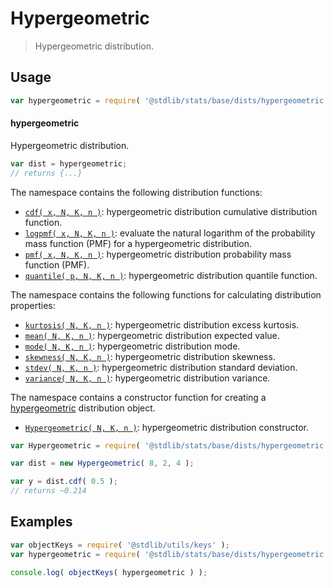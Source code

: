 <!--

@license Apache-2.0

Copyright (c) 2018 The Stdlib Authors.

Licensed under the Apache License, Version 2.0 (the "License");
you may not use this file except in compliance with the License.
You may obtain a copy of the License at

   http://www.apache.org/licenses/LICENSE-2.0

Unless required by applicable law or agreed to in writing, software
distributed under the License is distributed on an "AS IS" BASIS,
WITHOUT WARRANTIES OR CONDITIONS OF ANY KIND, either express or implied.
See the License for the specific language governing permissions and
limitations under the License.

-->

# Hypergeometric

> Hypergeometric distribution.

<section class="usage">

## Usage

```javascript
var hypergeometric = require( '@stdlib/stats/base/dists/hypergeometric' );
```

#### hypergeometric

Hypergeometric distribution.

```javascript
var dist = hypergeometric;
// returns {...}
```

The namespace contains the following distribution functions:

<!-- <toc pattern="*+(cdf|pmf|mgf|quantile)*"> -->

<div class="namespace-toc">

-   <span class="signature">[`cdf( x, N, K, n )`][@stdlib/stats/base/dists/hypergeometric/cdf]</span><span class="delimiter">: </span><span class="description">hypergeometric distribution cumulative distribution function.</span>
-   <span class="signature">[`logpmf( x, N, K, n )`][@stdlib/stats/base/dists/hypergeometric/logpmf]</span><span class="delimiter">: </span><span class="description">evaluate the natural logarithm of the probability mass function (PMF) for a hypergeometric distribution.</span>
-   <span class="signature">[`pmf( x, N, K, n )`][@stdlib/stats/base/dists/hypergeometric/pmf]</span><span class="delimiter">: </span><span class="description">hypergeometric distribution probability mass function (PMF).</span>
-   <span class="signature">[`quantile( p, N, K, n )`][@stdlib/stats/base/dists/hypergeometric/quantile]</span><span class="delimiter">: </span><span class="description">hypergeometric distribution quantile function.</span>

</div>

<!-- </toc> -->

The namespace contains the following functions for calculating distribution properties:

<!-- <toc pattern="*+(entropy|kurtosis|mean|median|mode|skewness|stdev|variance)*"> -->

<div class="namespace-toc">

-   <span class="signature">[`kurtosis( N, K, n )`][@stdlib/stats/base/dists/hypergeometric/kurtosis]</span><span class="delimiter">: </span><span class="description">hypergeometric distribution excess kurtosis.</span>
-   <span class="signature">[`mean( N, K, n )`][@stdlib/stats/base/dists/hypergeometric/mean]</span><span class="delimiter">: </span><span class="description">hypergeometric distribution expected value.</span>
-   <span class="signature">[`mode( N, K, n )`][@stdlib/stats/base/dists/hypergeometric/mode]</span><span class="delimiter">: </span><span class="description">hypergeometric distribution mode.</span>
-   <span class="signature">[`skewness( N, K, n )`][@stdlib/stats/base/dists/hypergeometric/skewness]</span><span class="delimiter">: </span><span class="description">hypergeometric distribution skewness.</span>
-   <span class="signature">[`stdev( N, K, n )`][@stdlib/stats/base/dists/hypergeometric/stdev]</span><span class="delimiter">: </span><span class="description">hypergeometric distribution standard deviation.</span>
-   <span class="signature">[`variance( N, K, n )`][@stdlib/stats/base/dists/hypergeometric/variance]</span><span class="delimiter">: </span><span class="description">hypergeometric distribution variance.</span>

</div>

<!-- </toc> -->

The namespace contains a constructor function for creating a [hypergeometric][hypergeometric-distribution] distribution object.

<!-- <toc pattern="*ctor*"> -->

<div class="namespace-toc">

-   <span class="signature">[`Hypergeometric( N, K, n )`][@stdlib/stats/base/dists/hypergeometric/ctor]</span><span class="delimiter">: </span><span class="description">hypergeometric distribution constructor.</span>

</div>

<!-- </toc> -->

```javascript
var Hypergeometric = require( '@stdlib/stats/base/dists/hypergeometric' ).Hypergeometric;

var dist = new Hypergeometric( 8, 2, 4 );

var y = dist.cdf( 0.5 );
// returns ~0.214
```

</section>

<!-- /.usage -->

<section class="examples">

## Examples

<!-- TODO: better examples -->

<!-- eslint no-undef: "error" -->

```javascript
var objectKeys = require( '@stdlib/utils/keys' );
var hypergeometric = require( '@stdlib/stats/base/dists/hypergeometric' );

console.log( objectKeys( hypergeometric ) );
```

</section>

<!-- /.examples -->

<section class="links">

[hypergeometric-distribution]: https://en.wikipedia.org/wiki/Hypergeometric_distribution

<!-- <toc-links> -->

[@stdlib/stats/base/dists/hypergeometric/ctor]: https://github.com/stdlib-js/stats/tree/main/base/dists/hypergeometric/ctor

[@stdlib/stats/base/dists/hypergeometric/kurtosis]: https://github.com/stdlib-js/stats/tree/main/base/dists/hypergeometric/kurtosis

[@stdlib/stats/base/dists/hypergeometric/mean]: https://github.com/stdlib-js/stats/tree/main/base/dists/hypergeometric/mean

[@stdlib/stats/base/dists/hypergeometric/mode]: https://github.com/stdlib-js/stats/tree/main/base/dists/hypergeometric/mode

[@stdlib/stats/base/dists/hypergeometric/skewness]: https://github.com/stdlib-js/stats/tree/main/base/dists/hypergeometric/skewness

[@stdlib/stats/base/dists/hypergeometric/stdev]: https://github.com/stdlib-js/stats/tree/main/base/dists/hypergeometric/stdev

[@stdlib/stats/base/dists/hypergeometric/variance]: https://github.com/stdlib-js/stats/tree/main/base/dists/hypergeometric/variance

[@stdlib/stats/base/dists/hypergeometric/cdf]: https://github.com/stdlib-js/stats/tree/main/base/dists/hypergeometric/cdf

[@stdlib/stats/base/dists/hypergeometric/logpmf]: https://github.com/stdlib-js/stats/tree/main/base/dists/hypergeometric/logpmf

[@stdlib/stats/base/dists/hypergeometric/pmf]: https://github.com/stdlib-js/stats/tree/main/base/dists/hypergeometric/pmf

[@stdlib/stats/base/dists/hypergeometric/quantile]: https://github.com/stdlib-js/stats/tree/main/base/dists/hypergeometric/quantile

<!-- </toc-links> -->

</section>

<!-- /.links -->
